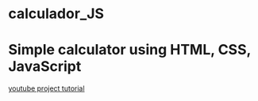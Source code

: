 # calculador_JS
# Simple calculator using HTML, CSS, JavaScript
[youtube project tutorial](https://www.youtube.com/watch?v=QS6Y0ezhyCs&t=549s&ab_channel=JavaScriptAcademy)
